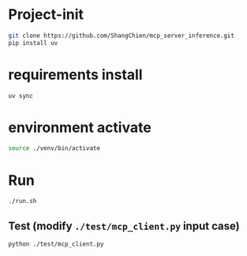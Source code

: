 # Project-init
```sh
git clone https://github.com/ShangChien/mcp_server_inference.git
pip install uv
```

# requirements install
```sh
uv sync
```

# environment activate
```sh
source ./venv/bin/activate
```

# Run
```sh
./run.sh
```

## Test (modify `./test/mcp_client.py` input case)
```sh
python ./test/mcp_client.py
```